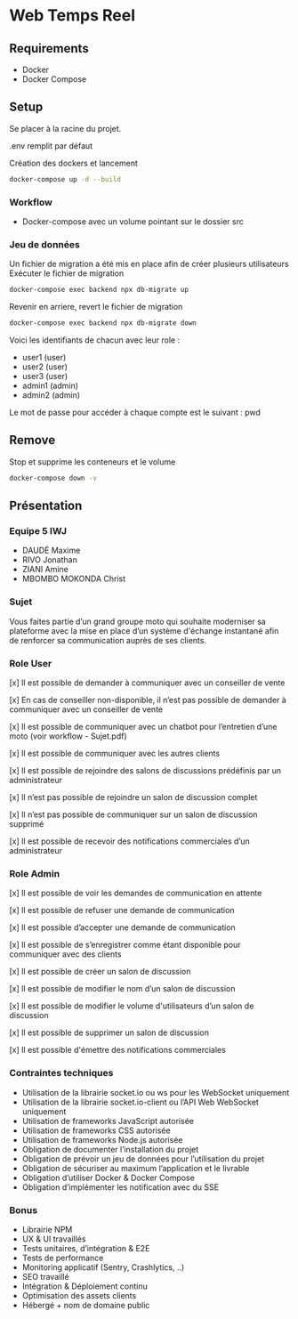 # Web Temps Reel

## Requirements

- Docker
- Docker Compose

## Setup

Se placer à la racine du projet.

.env remplit par défaut

Création des dockers et lancement

```bash
docker-compose up -d --build
```

### Workflow

- Docker-compose avec un volume pointant sur le dossier src

### Jeu de données

Un fichier de migration a été mis en place afin de créer plusieurs utilisateurs
Exécuter le fichier de migration

```bash
docker-compose exec backend npx db-migrate up
```

Revenir en arriere, revert le fichier de migration

```bash
docker-compose exec backend npx db-migrate down
```

Voici les identifiants de chacun avec leur role :

- user1 (user)
- user2 (user)
- user3 (user)
- admin1 (admin)
- admin2 (admin)

Le mot de passe pour accéder à chaque compte est le suivant : pwd

## Remove

Stop et supprime les conteneurs et le volume

```bash
docker-compose down -v
```

## Présentation

### Equipe 5 IWJ

- DAUDÉ Maxime
- RIVO Jonathan
- ZIANI Amine
- MBOMBO MOKONDA Christ

### Sujet

Vous faites partie d’un grand groupe moto qui souhaite moderniser sa plateforme avec la mise en
place d’un système d'échange instantané afin de renforcer sa communication auprès de ses clients.

### Role User

[x] Il est possible de demander à communiquer avec un conseiller de vente

[x] En cas de conseiller non-disponible, il n’est pas possible de demander à communiquer avec un conseiller de vente

[x] Il est possible de communiquer avec un chatbot pour l’entretien d’une moto (voir workflow - Sujet.pdf)

[x] Il est possible de communiquer avec les autres clients

[x] Il est possible de rejoindre des salons de discussions prédéfinis par un administrateur

[x] Il n’est pas possible de rejoindre un salon de discussion complet

[x] Il n’est pas possible de communiquer sur un salon de discussion supprimé

[x] Il est possible de recevoir des notifications commerciales d’un administrateur

### Role Admin

[x] Il est possible de voir les demandes de communication en attente

[x] Il est possible de refuser une demande de communication

[x] Il est possible d’accepter une demande de communication

[x] Il est possible de s’enregistrer comme étant disponible pour communiquer avec des clients

[x] Il est possible de créer un salon de discussion

[x] Il est possible de modifier le nom d’un salon de discussion

[x] Il est possible de modifier le volume d'utilisateurs d’un salon de discussion

[x] Il est possible de supprimer un salon de discussion

[x] Il est possible d'émettre des notifications commerciales

### Contraintes techniques

- Utilisation de la librairie socket.io ou ws pour les WebSocket uniquement
- Utilisation de la librairie socket.io-client ou l’API Web WebSocket uniquement
- Utilisation de frameworks JavaScript autorisée
- Utilisation de frameworks CSS autorisée
- Utilisation de frameworks Node.js autorisée
- Obligation de documenter l’installation du projet
- Obligation de prévoir un jeu de données pour l’utilisation du projet
- Obligation de sécuriser au maximum l’application et le livrable
- Obligation d’utiliser Docker & Docker Compose
- Obligation d’implémenter les notification avec du SSE

### Bonus

- Librairie NPM
- UX & UI travaillés
- Tests unitaires, d’intégration & E2E
- Tests de performance
- Monitoring applicatif (Sentry, Crashlytics, ..)
- SEO travaillé
- Intégration & Déploiement continu
- Optimisation des assets clients
- Hébergé + nom de domaine public
